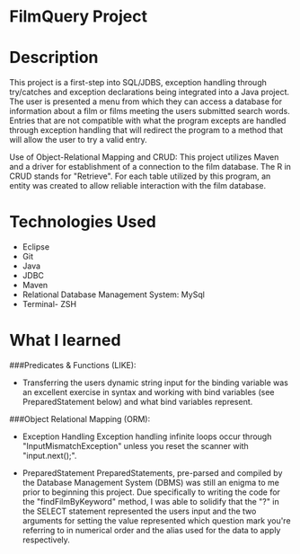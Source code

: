 # FilmQuery Project
 
# Description
  
  This project is a first-step into SQL/JDBS, exception handling through try/catches and exception declarations being integrated into a Java project. The user is presented a menu from which they can access a database for information about a film or films meeting the users submitted search words. Entries that are not compatible with what the program excepts are handled through exception handling that will redirect the program to a method that will allow the user to try a valid entry. 
  
  Use of Object-Relational Mapping and CRUD: This project utilizes Maven and a driver for establishment of a connection to the film database. The R in CRUD stands for "Retrieve". For each table utilized by this program, an entity was created to allow reliable interaction with the film database. 
  
# Technologies Used

* Eclipse
* Git
* Java
* JDBC
* Maven
* Relational Database Management System: MySql
* Terminal- ZSH

# What I learned
 
###Predicates & Functions (LIKE):
* Transferring the users dynamic string input for the binding variable was an excellent exercise in syntax and working with bind variables (see PreparedStatement below) and what bind variables represent. 

###Object Relational Mapping (ORM): 

* Exception Handling
Exception handling infinite loops occur through "InputMismatchException" unless you reset the scanner with "input.next();".

* PreparedStatement
PreparedStatements, pre-parsed and compiled by the Database Management System (DBMS) was still an enigma to me prior to beginning this project. Due specifically to writing the code for the "findFilmByKeyword" method, I was able to solidify that the "?" in the SELECT statement represented the users input and the two arguments for setting the value represented which question mark you're referring to in numerical order and the alias used for the data to apply respectively. 